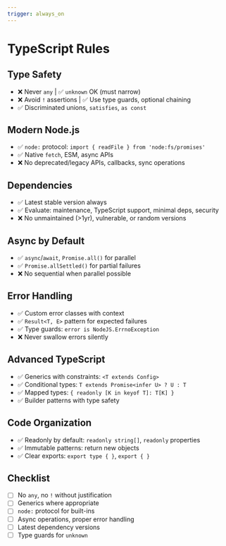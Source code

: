 ```yaml
---
trigger: always_on
---
```


# TypeScript Rules

## Type Safety
- ❌ Never `any` | ✅ `unknown` OK (must narrow)
- ❌ Avoid `!` assertions | ✅ Use type guards, optional chaining
- ✅ Discriminated unions, `satisfies`, `as const`

## Modern Node.js
- ✅ `node:` protocol: `import { readFile } from 'node:fs/promises'`
- ✅ Native `fetch`, ESM, async APIs
- ❌ No deprecated/legacy APIs, callbacks, sync operations

## Dependencies
- ✅ Latest stable version always
- ✅ Evaluate: maintenance, TypeScript support, minimal deps, security
- ❌ No unmaintained (>1yr), vulnerable, or random versions

## Async by Default
- ✅ `async`/`await`, `Promise.all()` for parallel
- ✅ `Promise.allSettled()` for partial failures
- ❌ No sequential when parallel possible

## Error Handling
- ✅ Custom error classes with context
- ✅ `Result<T, E>` pattern for expected failures
- ✅ Type guards: `error is NodeJS.ErrnoException`
- ❌ Never swallow errors silently

## Advanced TypeScript
- ✅ Generics with constraints: `<T extends Config>`
- ✅ Conditional types: `T extends Promise<infer U> ? U : T`
- ✅ Mapped types: `{ readonly [K in keyof T]: T[K] }`
- ✅ Builder patterns with type safety

## Code Organization
- ✅ Readonly by default: `readonly string[]`, `readonly` properties
- ✅ Immutable patterns: return new objects
- ✅ Clear exports: `export type { }`, `export { }`

## Checklist
- [ ] No `any`, no `!` without justification
- [ ] Generics where appropriate
- [ ] `node:` protocol for built-ins
- [ ] Async operations, proper error handling
- [ ] Latest dependency versions
- [ ] Type guards for `unknown`
